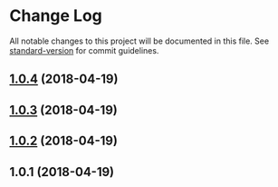 # Change Log

All notable changes to this project will be documented in this file. See [standard-version](https://github.com/conventional-changelog/standard-version) for commit guidelines.

<a name="1.0.4"></a>
## [1.0.4](https://github.com/cicada-fe/vue-basic-table/compare/v1.0.3...v1.0.4) (2018-04-19)



<a name="1.0.3"></a>
## [1.0.3](https://github.com/cicada-fe/vue-basic-table/compare/v1.0.2...v1.0.3) (2018-04-19)



<a name="1.0.2"></a>
## [1.0.2](https://github.com/cicada-fe/vue-basic-table/compare/v1.0.1...v1.0.2) (2018-04-19)



<a name="1.0.1"></a>
## 1.0.1 (2018-04-19)
